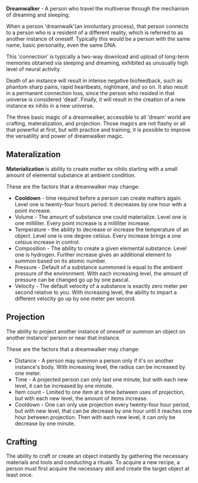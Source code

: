 **Dreamwalker** - A person who travel the multiverse through the mechanism of dreaming and sleeping.

When a person 'dreamwalk'(an involuntary process), that person connects to a person who is a resident of a different reality, which is referred to as another instance of oneself. Typically this would be a person with the same name, basic personality, even the same DNA.

This 'connection' is typically a two-way download and upload of long-term memories obtained via sleeping and dreaming, exhibited as unusually high level of neural activity.

Death of an instance will result in intense negative biofeedback, such as phantom sharp pains, rapid heartbeats, nightmare, and so on. It also result in a permanent connection loss, since the person who resided in that universe is considered 'dead'. Finally, it will result in the creation of a new instance ex nihilo in a new universe.

The three basic magic of a dreamwalker, accessible to all 'dream' world are crafting, materalization, and projection. Those magics are not flashy or all that powerful at first, but  with practice and training, it is possible to improve the versatility and power of dreamwalker magic.

## Materalization

**Materialization** is ability to create matter ex nihilo starting with a small amount of elemental substance at ambient condition.

These are the factors that a dreamwalker may change:

* **Cooldown** - time required before a person can create matters again. Level one is twenty-four hours period. It decreases by one hour with a point increase.
* Volume - The amount of substance one could materialize. Level one is one milliliter. Every point increase is a milliliter increase.
* Temperature - the ability to decrease or increase the temperature of an object. Level one is one degree celsius. Every increase brings a one celsius increase in control.
* Composition - The ability to create a given elemental substance. Level one is hydrogen. Further increase gives an additional element to summon based on its atomic number.
* Pressure - Default of a substance summoned is equal to the ambient pressure of the environment. With each increasing level, the amount of pressure can be changed go up by one pascal.
* Velocity - The default velocity of a substance is exactly zero meter per second relative to you. With increasing level, the ability to impart a different velocity go up by one meter per second.

## Projection

The ability to project another instance of oneself or summon an object on another instance' person or near that instance.

These are the factors that a dreamwalker may change:

* Distance - A person may summon a person only if it's on another instance's body. With increasing level, the radius can be increased by one meter.
* Time - A projected person can only last one minute, but with each new level, it can be increased by one minute.
* Item count - Limited to one item at a time between uses of projection, but with each new level, the amount of items increase.
* Cooldown - One can only use projection every twenty-four hour period, but with new level, that can be decrease by one hour until it reaches one hour between projection. Then with each new level, it can only be decrease by one minute.

## Crafting

The ability to craft or create an object instantly by gathering the necessary materials and tools and conducting a rituals. To acquire a new recipe, a person must first acquire the necessary skill and create the target object at least once.
